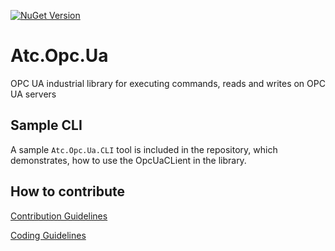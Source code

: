 [![NuGet Version](https://img.shields.io/nuget/v/atc.opc.ua.svg?logo=nuget&style=for-the-badge)](https://www.nuget.org/packages/atc.opc.ua)

# Atc.Opc.Ua

OPC UA industrial library for executing commands, reads and writes on OPC UA servers

## Sample CLI

A sample `Atc.Opc.Ua.CLI` tool is included in the repository, which demonstrates, how to use the OpcUaCLient in the library.

## How to contribute

[Contribution Guidelines](https://atc-net.github.io/introduction/about-atc#how-to-contribute)

[Coding Guidelines](https://atc-net.github.io/introduction/about-atc#coding-guidelines)
